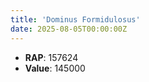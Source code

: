 ```yaml
---
title: 'Dominus Formidulosus'
date: 2025-08-05T00:00:00Z
---
```

- **RAP**: 157624
- **Value**: 145000
